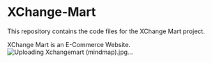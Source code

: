# XChange-Mart

This repository contains the code files for the XChange Mart project.

XChange Mart is an E-Commerce Website.
![Uploading Xchangemart (mindmap).jpg…]()
